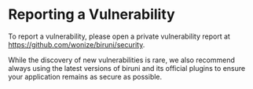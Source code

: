 # Reporting a Vulnerability

To report a vulnerability, please open a private vulnerability report at https://github.com/wonize/biruni/security.

While the discovery of new vulnerabilities is rare, we also recommend always using the latest versions of biruni and its official plugins to ensure your application remains as secure as possible.
